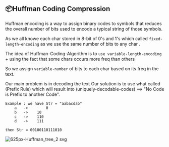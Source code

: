 ## 📦Huffman Coding Compression

Huffman encoding is a way to assign binary codes to symbols that reduces
the overall number of bits used to encode a typical string of those symbols.

As we all knowe each char stored in 8-bit of 0's and 1's which 
called ```fixed-length-encoding``` as we use the same number of bits to any char .

The idea of Huffman-Coding-Algorithm is to ```use variable-length-encoding``` +  using the fact
that some chars occurs more freq than others

So we assign ```variable-number``` of bits to each char based on its freq in the text.

Our main problem is in decoding the text 
Our solution is to use what called (Prefix Rule) which will result into 
(uniquely-decodable-codes) ==> "No Code is Prefix to another Code".	

```
Example : we have Str = "aabacdab" 
	a	->        0 
	b	->	  10
	c	->	  110
	d	->	  111
```
```
then Str = 00100110111010
```


![625px-Huffman_tree_2 svg](https://user-images.githubusercontent.com/40190772/56161841-ddc1aa00-5fca-11e9-97e8-80d539afa610.png)
